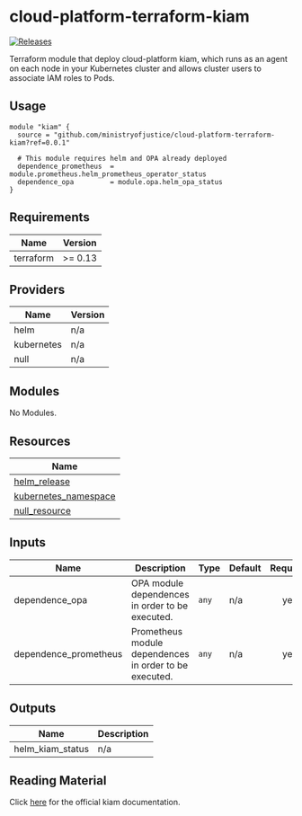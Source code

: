 # cloud-platform-terraform-kiam

<a href="https://github.com/ministryofjustice/cloud-platform-terraform-kiam/releases">
  <img src="https://img.shields.io/github/release/ministryofjustice/cloud-platform-terraform-kiam/all.svg" alt="Releases" />
</a>

Terraform module that deploy cloud-platform kiam, which runs as an agent on each node in your Kubernetes cluster and allows cluster users to associate IAM roles to Pods.

## Usage

```hcl
module "kiam" {
  source = "github.com/ministryofjustice/cloud-platform-terraform-kiam?ref=0.0.1"

  # This module requires helm and OPA already deployed
  dependence_prometheus  = module.prometheus.helm_prometheus_operator_status
  dependence_opa         = module.opa.helm_opa_status
}

```

<!--- BEGIN_TF_DOCS --->
## Requirements

| Name | Version |
|------|---------|
| terraform | >= 0.13 |

## Providers

| Name | Version |
|------|---------|
| helm | n/a |
| kubernetes | n/a |
| null | n/a |

## Modules

No Modules.

## Resources

| Name |
|------|
| [helm_release](https://registry.terraform.io/providers/hashicorp/helm/latest/docs/resources/release) |
| [kubernetes_namespace](https://registry.terraform.io/providers/hashicorp/kubernetes/latest/docs/resources/namespace) |
| [null_resource](https://registry.terraform.io/providers/hashicorp/null/latest/docs/resources/resource) |

## Inputs

| Name | Description | Type | Default | Required |
|------|-------------|------|---------|:--------:|
| dependence\_opa | OPA module dependences in order to be executed. | `any` | n/a | yes |
| dependence\_prometheus | Prometheus module dependences in order to be executed. | `any` | n/a | yes |

## Outputs

| Name | Description |
|------|-------------|
| helm\_kiam\_status | n/a |

<!--- END_TF_DOCS --->

## Reading Material

Click [here](https://github.com/uswitch/kiam#overview) for the official kiam documentation.
